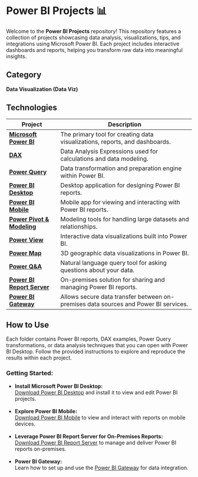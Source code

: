 # Power BI Projects 📊

<p>
Welcome to the <strong>Power BI Projects</strong> repository! This repository features a collection of projects showcasing data analysis, visualizations, tips, and integrations using Microsoft Power BI. Each project includes interactive dashboards and reports, helping you transform raw data into meaningful insights.
</p>

<h2>Category</h2>
<p><strong>Data Visualization (Data Viz)</strong></p>

<h2>Technologies</h2>
<table>
  <thead>
    <tr>
      <th>Project</th>
      <th>Description</th>
    </tr>
  </thead>
  <tbody>
    <tr>
      <td><a href="./Microsoft_Power_BI"><strong>Microsoft Power BI</strong></a></td>
      <td>The primary tool for creating data visualizations, reports, and dashboards.</td>
    </tr>
    <tr>
      <td><a href="DAX"><strong>DAX</strong></a></td>
      <td>Data Analysis Expressions used for calculations and data modeling.</td>
    </tr>
    <tr>
      <td><a href="./Power_Query"><strong>Power Query</strong></a></td>
      <td>Data transformation and preparation engine within Power BI.</td>
    </tr>
    <tr>
      <td><a href="./Power_BI_Desktop"><strong>Power BI Desktop</strong></a></td>
      <td>Desktop application for designing Power BI reports.</td>
    </tr>
    <tr>
      <td><a href="./Power_BI_Mobile"><strong>Power BI Mobile</strong></a></td>
      <td>Mobile app for viewing and interacting with Power BI reports.</td>
    </tr>
    <tr>
      <td><a href="./Power_Pivot_Modeling"><strong>Power Pivot & Modeling</strong></a></td>
      <td>Modeling tools for handling large datasets and relationships.</td>
    </tr>
    <tr>
      <td><a href="./Power_View"><strong>Power View</strong></a></td>
      <td>Interactive data visualizations built into Power BI.</td>
    </tr>
    <tr>
      <td><a href="./Power_Map"><strong>Power Map</strong></a></td>
      <td>3D geographic data visualizations in Power BI.</td>
    </tr>
    <tr>
      <td><a href="./Power_QA"><strong>Power Q&A</strong></a></td>
      <td>Natural language query tool for asking questions about your data.</td>
    </tr>
    <tr>
      <td><a href="./Power_BI_Report_Server"><strong>Power BI Report Server</strong></a></td>
      <td>On-premises solution for sharing and managing Power BI reports.</td>
    </tr>
    <tr>
      <td><a href="./Power_BI_Gateway"><strong>Power BI Gateway</strong></a></td>
      <td>Allows secure data transfer between on-premises data sources and Power BI services.</td>
    </tr>
  </tbody>
</table>

<h2>How to Use</h2>
<p>
Each folder contains Power BI reports, DAX examples, Power Query transformations, or data analysis techniques that you can open with Power BI Desktop. Follow the provided instructions to explore and reproduce the results within each project.
</p>

<h3>Getting Started:</h3>
<ul>
    <li>
        <strong>Install Microsoft Power BI Desktop:</strong><br>
        <a href="https://powerbi.microsoft.com/en-us/desktop/" target="_blank">Download Power BI Desktop</a> and install it to view and edit Power BI projects.
    </li>
    <br>
    <li>
        <strong>Explore Power BI Mobile:</strong><br>
        <a href="https://powerbi.microsoft.com/en-us/mobile/" target="_blank">Download Power BI Mobile</a> to view and interact with reports on mobile devices.
    </li>
    <br>
    <li>
        <strong>Leverage Power BI Report Server for On-Premises Reports:</strong><br>
        <a href="https://powerbi.microsoft.com/en-us/report-server/" target="_blank">Download Power BI Report Server</a> to manage and deliver Power BI reports on-premises.
    </li>
    <br>
    <li>
        <strong>Power BI Gateway:</strong><br>
        Learn how to set up and use the <a href="https://docs.microsoft.com/en-us/power-bi/connect-data/service-gateway-onprem" target="_blank">Power BI Gateway</a> for data integration.
    </li>
</ul>
